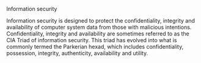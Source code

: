 Information security


Information security is designed to protect the confidentiality, integrity and availability of computer system data from those 
with malicious intentions. 
Confidentiality, integrity and availability are sometimes referred to as the CIA Triad of information security. 
This triad has evolved into what is commonly termed the Parkerian hexad, which includes confidentiality, possession, integrity, 
authenticity, availability and utility.
